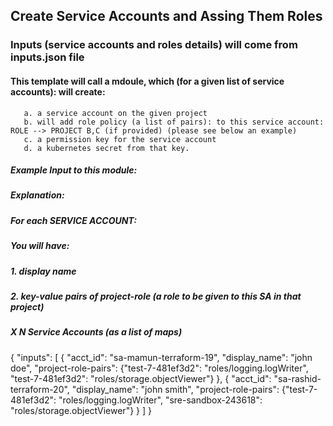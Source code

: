 

##  Create Service Accounts and Assing Them Roles

### Inputs (service accounts and roles details) will come from inputs.json file


#### This template will call a mdoule, which (for a given list of service accounts): will create:
       a. a service account on the given project
       b. will add role policy (a list of pairs): to this service account: ROLE --> PROJECT B,C (if provided) (please see below an example)
       c. a permission key for the service account
       d. a kubernetes secret from that key.



#####  Example Input to this module:

##### Explanation:

#####  For each SERVICE ACCOUNT:
#####          You will have:
#####           1. display name
#####           2. key-value pairs of project-role (a role to be given to this SA in that project)
#####
#####          X N Service Accounts (as a list of maps)

{
  "inputs": [
        {
          "acct_id": "sa-mamun-terraform-19",
          "display_name": "john doe",
          "project-role-pairs": {"test-7-481ef3d2": "roles/logging.logWriter", "test-7-481ef3d2": "roles/storage.objectViewer"}
        },
        {
          "acct_id": "sa-rashid-terraform-20",
          "display_name": "john smith",
          "project-role-pairs": {"test-7-481ef3d2": "roles/logging.logWriter", "sre-sandbox-243618": "roles/storage.objectViewer"}
        }
      ]
}


